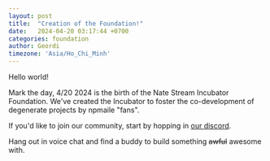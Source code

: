 ```yaml
---
layout: post
title:  "Creation of the Foundation!"
date:   2024-04-20 03:17:44 +0700
categories: foundation 
author: Geordi
timezone: 'Asia/Ho_Chi_Minh'
---
```


Hello world!

Mark the day, 4/20 2024 is the birth of the Nate Stream Incubator Foundation.
We've created the Incubator to foster the co-development of degenerate projects by npmaile "fans".

If you'd like to join our community, start by hopping in [our discord](https://discord.gg/natestream).

Hang out in voice chat and find a buddy to build something ~~awful~~ awesome with.
